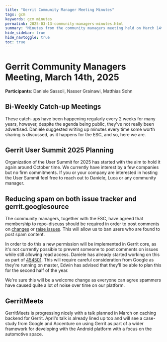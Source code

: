 ```yaml
---
title: "Gerrit Community Manager Meeting Minutes"
tags: gcm
keywords: gcm minutes
permalink: 2025-03-13-community-managers-minutes.html
summary: "Minutes from the community managers meeting held on March 14th, 2025"
hide_sidebar: true
hide_navtoggle: true
toc: true
---
```


# Gerrit Community Managers Meeting, March 14th, 2025

**Participants**: Daniele Sassoli, Nasser Grainawi, Matthias Sohn

## Bi-Weekly Catch-up Meetings

These catch-ups have been happening regularly every 2 weeks for many years, however, despite
the agenda being public, they've not really been advertised.
Daniele suggested writing up minutes every time some worth sharing is discussed, as it happens
for the ESC, and so, here we are.

## Gerrit User Summit 2025 Planning

Organization of the User Summit for 2025 has started with the aim to hold it again around
October time. We currently have interest by a few companies but no firm commitments. If you or
your company are interested in hosting the User Summit feel free to reach out to Daniele, Luca
or any community manager.

## Reducing spam on both issue tracker and gerrit.googlesource

The community managers, together with the ESC, have agreed that membership to repo-discuss
should be required in order to post comments on [changes](https://gerrit-review.googlesource.com/)
or [raise issues](https://issues.gerritcodereview.com/).
This will allow us to ban users who are found to post spam content.

In order to do this a new permission will be implemented in Gerrit core, as it's not currently
possible to prevent someone to post comments on issues while still allowing read access.
Daniele has already started working on this as part of [454501](https://gerrit-review.googlesource.com/c/gerrit/+/454501).
This will require careful consideration from Google as they're running on master, Edwin has
advised that they'll be able to plan this for the second half of the year.

We're sure this will be a welcome change as everyone can agree spammers have caused quite a lot
of noise over time on our platform.

## GerritMeets

GerritMeets is progressing nicely with a talk planned in March on caching backend for Gerrit.
April's talk is already lined up too and will see a case-study from Google and Accenture on
using Gerrit as part of a wider framework for developing with the Android platform with a focus
on the automotive space.

